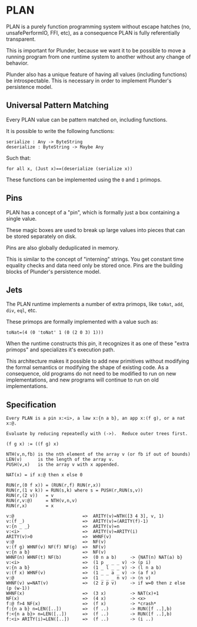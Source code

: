 # PLAN

PLAN is a purely function programming system without escape hatches (no,
unsafePerformIO, FFI, etc), as a consequence PLAN is fully referentially
transparent.

This is important for Plunder, because we want it to be possible to move
a running program from one runtime system to another without any change
of behavior.

Plunder also has a unique feature of having all values (including
functions) be introspectable.  This is necessary in order to implement
Plunder's persistence model.


## Universal Pattern Matching

Every PLAN value can be pattern matched on, including functions.

It is possible to write the following functions:

    serialize : Any -> ByteString
    deserialize : ByteString -> Maybe Any

Such that:

    for all x, (Just x)==(deserialize (serialize x))

These functions can be implemented using the `0` and `1` primops.


## Pins

PLAN has a concept of a "pin", which is formally just a box containing
a single value.

These magic boxes are used to break up large values into pieces that
can be stored separately on disk.

Pins are also globally deduplicated in memory.

This is similar to the concept of "interning" strings.  You get constant
time equality checks and data need only be stored once.  Pins are the
building blocks of Plunder's persistence model.


## Jets

The PLAN runtime implements a number of extra primops, like `toNat`,
`add`, `div`, `eql`, etc.

These primops are formally implemented with a value such as:

    toNat=(4 (0 'toNat' 1 (0 (2 0 3) 1)))

When the runtime constructs this pin, it recognizes it as one of these
"extra primops" and specializes it's execution path.

This architecture makes it possible to add new primitives without
modifying the formal semantics or modifying the shape of existing code.
As a consequence, old programs do not need to be modified to run on
new implementations, and new programs will continue to run on old
implementations.


## Specification

```
Every PLAN is a pin x:<i>, a law x:{n a b}, an app x:(f g), or a nat x:@.

Evaluate by reducing repeatedly with (->).  Reduce outer trees first.

(f g x) := ((f g) x)

NTH(v,n,fb) is the nth element of the array v (or fb if out of bounds)
LEN(v)      is the length of the array v.
PUSH(v,x)   is the array v with x appended.

NAT(x) = if x:@ then x else 0

RUN(r,(0 f x)) = (RUN(r,f) RUN(r,x))
RUN(r,(1 v k)) = RUN(s,k) where s = PUSH(r,RUN(s,v))
RUN(r,(2 v))   = v
RUN(r,v:@)     = NTH(v,n,v)
RUN(r,x)       = x

v:@                          =>  ARITY(v)=NTH([3 4 3], v, 1)
v:(f _)                      =>  ARITY(v)=(ARITY(f)-1)
v:{n _ _}                    =>  ARITY(v)=n
v:<i>                        =>  ARITY(v)=ARITY(i)
ARITY(v)>0                   =>  WHNF(v)
v:@                          =>  NF(v)
v:(f g) WHNF(v) NF(f) NF(g)  =>  NF(v)
v:{n a b}                    =>  NF(v)
WHNF(n) WHNF(t) NF(b)        =>  (0 n a b)     -> {NAT(n) NAT(a) b}
v:<i>                        =>  (1 p _ _ _ v) -> (p i)
v:{n a b}                    =>  (1 _ l _ _ v) -> (l n a b)
v:(f x) WHNF(v)              =>  (1 _ _ a _ v) -> (a f x)
v:@                          =>  (1 _ _ _ n v) -> (n v)
WHNF(v) w=NAT(v)             =>  (2 z p v)     -> if w=0 then z else (p (w-1))
WHNF(x)                      =>  (3 x)         -> NAT(x)+1
NF(x)                        =>  (4 x)         -> <x>
f:@ f>4 NF(x)                =>  (f x)         -> *crash*
f:{n a b} n=LEN([..])        =>  (f ..)        -> RUN([f ..],b)
f:<{n a b}> n=LEN([..])      =>  (f ..)        -> RUN([f ..],b)
f:<i> ARITY(i)=LEN([..])     =>  (f ..)        -> (i ..)
```
